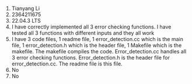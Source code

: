 1. Tianyang Li
2. 2364211675
3. 22.04.3 LTS
4. I have correctly implemented all 3 error checking functions. I have tested all 3 functions with different inputs and they all work
5. I have 3 code files, 1 readme file, 1 error_detection.cc which is the main file, 1 error_detection.h which is the header file, 1 Makefile which is the makefile. The makefile compiles the code. Error_detection.cc handles all 3 error checking functions. Error_detection.h is the header file for error_detection.cc. The readme file is this file.
6. No
7. No